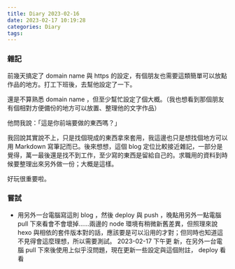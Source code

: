 ```yaml
---
title: Diary 2023-02-16
date: 2023-02-17 10:19:28
categories: Diary
tags:
---
```


### 雜記

前幾天搞定了 domain name 與 https 的設定，有個朋友也需要這類簡單可以放點作品的地方。打工下班後，去幫他設定了一下。

還是不算熟悉 domain name ，但至少幫忙設定了個大概。（我也想看到那個朋友有個相對方便備份的地方可以放置、整理他的文字作品）

他問我說：「這是你前端要做的東西嗎？」

我回說其實說不上，只是找個現成的東西拿來套用，我這邊也只是想找個地方可以用 Markdown 寫筆記而已。後來想想，這個 blog 定位比較接近雜記，一部分是覺得，萬一最後還是找不到工作，至少寫的東西是留給自己的。求職用的資料到時候要整理出來另外做一份；大概是這樣。

好玩很重要啦。

### 嘗試

- 用另外一台電腦寫這則 blog ，然後 deploy 與 push ，晚點用另外一點電腦 pull 下來看會不會壞掉……兩邊的 node 環境有稍微新舊差異，但照理來說 hexo 與相依的套件版本對的話，應該要是可以沿用的才對；但同時也知道這不見得會這麼理想，所以需要測試。 2023-02-17 下午更 新，在另外一台電腦 pull 下來後使用上似乎沒問題，現在更新一些設定與這個附註， deploy 看看
